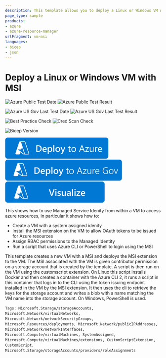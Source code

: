 ```yaml
---
description: This template allows you to deploy a Linux or Windows VM with a Managed Service Identity.
page_type: sample
products:
- azure
- azure-resource-manager
urlFragment: vm-msi
languages:
- bicep
- json
---
```

# Deploy a Linux or Windows VM with MSI

![Azure Public Test Date](https://azurequickstartsservice.blob.core.windows.net/badges/quickstarts/microsoft.compute/vm-msi/PublicLastTestDate.svg)
![Azure Public Test Result](https://azurequickstartsservice.blob.core.windows.net/badges/quickstarts/microsoft.compute/vm-msi/PublicDeployment.svg)

![Azure US Gov Last Test Date](https://azurequickstartsservice.blob.core.windows.net/badges/quickstarts/microsoft.compute/vm-msi/FairfaxLastTestDate.svg)
![Azure US Gov Last Test Result](https://azurequickstartsservice.blob.core.windows.net/badges/quickstarts/microsoft.compute/vm-msi/FairfaxDeployment.svg)

![Best Practice Check](https://azurequickstartsservice.blob.core.windows.net/badges/quickstarts/microsoft.compute/vm-msi/BestPracticeResult.svg)
![Cred Scan Check](https://azurequickstartsservice.blob.core.windows.net/badges/quickstarts/microsoft.compute/vm-msi/CredScanResult.svg)

![Bicep Version](https://azurequickstartsservice.blob.core.windows.net/badges/quickstarts/microsoft.compute/vm-msi/BicepVersion.svg)

[![Deploy To Azure](https://raw.githubusercontent.com/Azure/azure-quickstart-templates/master/1-CONTRIBUTION-GUIDE/images/deploytoazure.svg?sanitize=true)](https://portal.azure.com/#create/Microsoft.Template/uri/https%3A%2F%2Fraw.githubusercontent.com%2FAzure%2Fazure-quickstart-templates%2Fmaster%2Fquickstarts%2Fmicrosoft.compute%2Fvm-msi%2Fazuredeploy.json)
[![Deploy To Azure US Gov](https://raw.githubusercontent.com/Azure/azure-quickstart-templates/master/1-CONTRIBUTION-GUIDE/images/deploytoazuregov.svg?sanitize=true)](https://portal.azure.us/#create/Microsoft.Template/uri/https%3A%2F%2Fraw.githubusercontent.com%2FAzure%2Fazure-quickstart-templates%2Fmaster%2Fquickstarts%2Fmicrosoft.compute%2Fvm-msi%2Fazuredeploy.json)
[![Visualize](https://raw.githubusercontent.com/Azure/azure-quickstart-templates/master/1-CONTRIBUTION-GUIDE/images/visualizebutton.svg?sanitize=true)](http://armviz.io/#/?load=https%3A%2F%2Fraw.githubusercontent.com%2FAzure%2Fazure-quickstart-templates%2Fmaster%2Fquickstarts%2Fmicrosoft.compute%2Fvm-msi%2Fazuredeploy.json)

This shows how to use Managed Service Idenity from within a VM to access azure resources, in particular it shows how to:

- Create a VM with a system assigned idenity
- Install the MSI extension on the VM to allow OAuth tokens to be issued for Azure resources
- Assign RBAC permissions to the Managed Identity
- Run a script that uses Azure CLI or PowerShell to login using the MSI

This template creates a new VM with a MSI and deploys the MSI extension to the VM. The MSI associated with the VM is given contributor permission on a storage account that is created by the template. A script is then run on the VM using the customscript extension.  On Linux this script installs Docker and then creates a container with the Azure CLI 2, it runs a script in this container that logs in to the CLI using the token issuing endpoint installed in the VM by the MSI extension. It then uses the cli to retrieve the keys for the storage account and writes a blob with a name matching the VM name into the storage account.  On Windows, PowerShell is used.

`Tags: Microsoft.Storage/storageAccounts, Microsoft.Network/virtualNetworks, Microsoft.Network/networkSecurityGroups, Microsoft.Resources/deployments, Microsoft.Network/publicIPAddresses, Microsoft.Network/networkInterfaces, Microsoft.Compute/virtualMachines, SystemAssigned, Microsoft.Compute/virtualMachines/extensions, CustomScriptExtension, CustomScript, Microsoft.Storage/storageAccounts/providers/roleAssignments`
